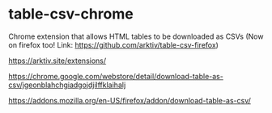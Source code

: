 # table-csv-chrome
Chrome extension that allows HTML tables to be downloaded as CSVs (Now on firefox too! Link: https://github.com/arktiv/table-csv-firefox)

https://arktiv.site/extensions/

https://chrome.google.com/webstore/detail/download-table-as-csv/jgeonblahchgiadgojdjilffklaihalj

https://addons.mozilla.org/en-US/firefox/addon/download-table-as-csv/
